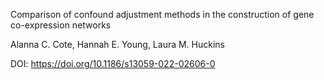 Comparison of confound adjustment methods in the construction of gene co-expression networks

Alanna C. Cote, Hannah E. Young, Laura M. Huckins

DOI: https://doi.org/10.1186/s13059-022-02606-0
